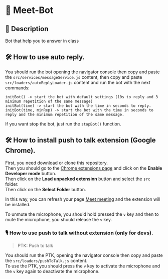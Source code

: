 # 🤖 Meet-Bot

## 📝 Description

Bot that help you to answer in class

## 🛠️ How to use auto reply.

You should run the bot opening the navigator console then copy and paste the `src/services/messageService.js` content, then copy and
paste `src/loaders/autoReplyLoader.js` content and run the bot with the next commands:

````
initBot() -> start the bot with default settings (10s to reply and 3 minimum repetition of the same message)
initBot(time) -> start the bot with the time in seconds to reply.
initBot(time, minRep) -> start the bot with the time in seconds to reply and the minimum repetition of the same message.
````

If you want stop the bot, just run the `stopBot()` function.

## 🛠️ How to install push to talk extension (Google Chrome).

First, you need download or clone this repository.  
Then you should go to the [Chrome extensions page](chrome://extensions) and click on the **Enable Developer mode**
button.  
Then click on the **Load unpacked extension** button and select the `src` folder.  
Then click on the **Select Folder** button.

In this way, you can refresh your page [Meet meeting](https://meet.google.com)  and the extension will be installed.

To unmute the microphone, you should hold pressed the `v` key and then to mute the microphone, you should release
the `v` key.

### 🎙️ How to use push to talk without extension (only for devs).

> PTK: Push to talk

You should run the PTK, opening the navigator console then copy and paste the `src/loaders/pushToTalk.js` content.  
To use the PTK, you should press the `v` key to activate the microphone and the `v` key again to deactivate the
microphone.


